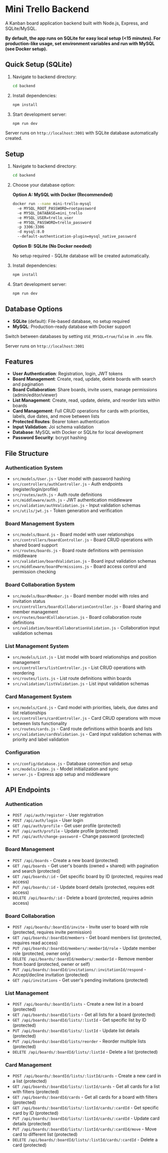 # Mini Trello Backend

A Kanban board application backend built with Node.js, Express, and SQLite/MySQL.

**By default, the app runs on SQLite for easy local setup (<15 minutes).
For production-like usage, set environment variables and run with MySQL (see Docker setup).**

## Quick Setup (SQLite)

1. Navigate to backend directory:
   ```bash
   cd backend
   ```

2. Install dependencies:
   ```bash
   npm install
   ```

3. Start development server:
   ```bash
   npm run dev
   ```

Server runs on `http://localhost:3001` with SQLite database automatically created.

## Setup

1. Navigate to backend directory:
   ```bash
   cd backend
   ```

2. Choose your database option:

   **Option A: MySQL with Docker (Recommended)**
   ```bash
   docker run --name mini-trello-mysql 
     -e MYSQL_ROOT_PASSWORD=rootpassword 
     -e MYSQL_DATABASE=mini_trello 
     -e MYSQL_USER=trello_user 
     -e MYSQL_PASSWORD=trello_password 
     -p 3306:3306 
     -d mysql:8.0 
     --default-authentication-plugin=mysql_native_password
   ```

   **Option B: SQLite (No Docker needed)**
   
   No setup required - SQLite database will be created automatically.

3. Install dependencies:
   ```bash
   npm install
   ```

4. Start development server:
   ```bash
   npm run dev
   ```

## Database Options

- **SQLite** (default): File-based database, no setup required
- **MySQL**: Production-ready database with Docker support

Switch between databases by setting `USE_MYSQL=true/false` in `.env` file.

Server runs on `http://localhost:3001`

## Features

- **User Authentication**: Registration, login, JWT tokens
- **Board Management**: Create, read, update, delete boards with search and pagination
- **Board Collaboration**: Share boards, invite users, manage permissions (admin/editor/viewer)
- **List Management**: Create, read, update, delete, and reorder lists within boards
- **Card Management**: Full CRUD operations for cards with priorities, labels, due dates, and move between lists
- **Protected Routes**: Bearer token authentication
- **Input Validation**: Joi schema validation
- **Database**: MySQL with Docker or SQLite for local development
- **Password Security**: bcrypt hashing


## File Structure

### Authentication System
- `src/models/User.js` - User model with password hashing
- `src/controllers/authController.js` - Auth endpoints (register/login/profile)
- `src/routes/auth.js` - Auth route definitions
- `src/middleware/auth.js` - JWT authentication middleware
- `src/validation/authValidation.js` - Input validation schemas
- `src/utils/jwt.js` - Token generation and verification

### Board Management System
- `src/models/Board.js` - Board model with user relationships
- `src/controllers/boardController.js` - Board CRUD operations with shared board support
- `src/routes/boards.js` - Board route definitions with permission middleware
- `src/validation/boardValidation.js` - Board input validation schemas
- `src/middleware/boardPermissions.js` - Board access control and permission checking

### Board Collaboration System
- `src/models/BoardMember.js` - Board member model with roles and invitation status
- `src/controllers/boardCollaborationController.js` - Board sharing and member management
- `src/routes/boardCollaboration.js` - Board collaboration route definitions
- `src/validation/boardCollaborationValidation.js` - Collaboration input validation schemas

### List Management System
- `src/models/List.js` - List model with board relationships and position management
- `src/controllers/listController.js` - List CRUD operations with reordering
- `src/routes/lists.js` - List route definitions within boards
- `src/validation/listValidation.js` - List input validation schemas

### Card Management System
- `src/models/Card.js` - Card model with priorities, labels, due dates and list relationships
- `src/controllers/cardController.js` - Card CRUD operations with move between lists functionality
- `src/routes/cards.js` - Card route definitions within boards and lists
- `src/validation/cardValidation.js` - Card input validation schemas with priority and label validation

### Configuration
- `src/config/database.js` - Database connection and setup
- `src/models/index.js` - Model initialization and sync
- `server.js` - Express app setup and middleware

## API Endpoints

### Authentication
- `POST /api/auth/register` - User registration
- `POST /api/auth/login` - User login
- `GET /api/auth/profile` - Get user profile (protected)
- `PUT /api/auth/profile` - Update profile (protected)
- `PUT /api/auth/change-password` - Change password (protected)

### Board Management
- `POST /api/boards` - Create a new board (protected)
- `GET /api/boards` - Get user's boards (owned + shared) with pagination and search (protected)
- `GET /api/boards/:id` - Get specific board by ID (protected, requires read access)
- `PUT /api/boards/:id` - Update board details (protected, requires edit access)
- `DELETE /api/boards/:id` - Delete a board (protected, requires admin access)

### Board Collaboration
- `POST /api/boards/:boardId/invite` - Invite user to board with role (protected, requires invite permission)
- `GET /api/boards/:boardId/members` - Get board members list (protected, requires read access)
- `PUT /api/boards/:boardId/members/:memberId/role` - Update member role (protected, owner only)
- `DELETE /api/boards/:boardId/members/:memberId` - Remove member from board (protected, owner or self)
- `PUT /api/boards/:boardId/invitations/:invitationId/respond` - Accept/decline invitation (protected)
- `GET /api/invitations` - Get user's pending invitations (protected)

### List Management
- `POST /api/boards/:boardId/lists` - Create a new list in a board (protected)
- `GET /api/boards/:boardId/lists` - Get all lists for a board (protected)
- `GET /api/boards/:boardId/lists/:listId` - Get specific list by ID (protected)
- `PUT /api/boards/:boardId/lists/:listId` - Update list details (protected)
- `PUT /api/boards/:boardId/lists/reorder` - Reorder multiple lists (protected)
- `DELETE /api/boards/:boardId/lists/:listId` - Delete a list (protected)

### Card Management
- `POST /api/boards/:boardId/lists/:listId/cards` - Create a new card in a list (protected)
- `GET /api/boards/:boardId/lists/:listId/cards` - Get all cards for a list with filters (protected)
- `GET /api/boards/:boardId/cards` - Get all cards for a board with filters (protected)
- `GET /api/boards/:boardId/lists/:listId/cards/:cardId` - Get specific card by ID (protected)
- `PUT /api/boards/:boardId/lists/:listId/cards/:cardId` - Update card details (protected)
- `PUT /api/boards/:boardId/lists/:listId/cards/:cardId/move` - Move card to different list (protected)
- `DELETE /api/boards/:boardId/lists/:listId/cards/:cardId` - Delete a card (protected)
